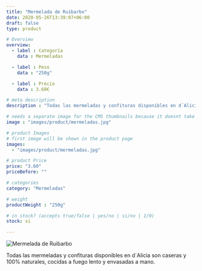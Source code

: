 ```yaml
---
title: "Mermelada de Ruibarbo"
date: 2020-05-26T13:39:07+06:00
draft: false
type: product

# Overview
overview:
  - label : Categoría
    data : Mermeladas

  - label : Peso
    data : "250g"

  - label : Precio
    data : 3.60€

# meta description
description : "Todas las mermeladas y confituras disponibles en d´Alicia son caseras y 100% naturales, cocidas a fuego lento y envasadas a mano."

# needs a separate image for the CMS thumbnails because it doesnt take arrays (slideshow images)
image : "images/product/mermeladas.jpg"

# product Images
# first image will be shown in the product page
images:
  - "images/product/mermeladas.jpg"

# product Price
price: "3.60"
priceBefore: ""

# categories
category: "Mermeladas"

# weight
productWeight : "250g"

# in stock? (accepts true/false | yes/no | si/no | 1/0)
stock: si

---
```

![Mermelada de Ruibarbo](/images/product/mermeladas.jpg "Mermelada de Ruibarbo")

Todas las mermeladas y confituras disponibles en d´Alicia son caseras y 100% naturales, cocidas a fuego lento y envasadas a mano.
